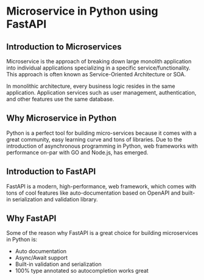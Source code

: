 # Microservice in Python using FastAPI

## Introduction to Microservices
Microservice is the approach of breaking down large monolith application into individual applications specializing in a specific service/functionality. This approach is often known as Service-Oriented Architecture or SOA.

In monolithic architecture, every business logic resides in the same application. Application services such as user management, authentication, and other features use the same database.

## Why Microservice in Python
Python is a perfect tool for building micro-services because it comes with a great community, easy learning curve and tons of libraries. Due to the introduction of asynchronous programming in Python, web frameworks with performance on-par with GO and Node.js, has emerged.

## Introduction to FastAPI
FastAPI is a modern, high-performance, web framework, which comes with tons of cool features like auto-documentation based on OpenAPI and built-in serialization and validation library.

## Why FastAPI
Some of the reason why FastAPI is a great choice for building microservices in Python is:
- Auto documentation
- Async/Await support
- Built-in validation and serialization
- 100% type annotated so autocompletion works great